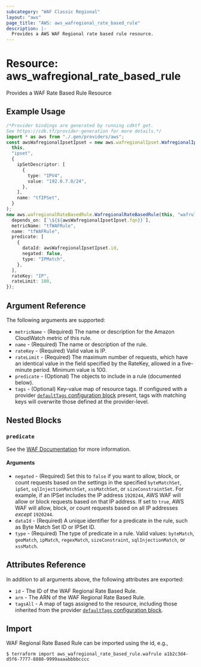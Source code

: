 ```yaml
---
subcategory: "WAF Classic Regional"
layout: "aws"
page_title: "AWS: aws_wafregional_rate_based_rule"
description: |-
  Provides a AWS WAF Regional rate based rule resource.
---
```


# Resource: aws\_wafregional\_rate\_based\_rule

Provides a WAF Rate Based Rule Resource

## Example Usage

```typescript
/*Provider bindings are generated by running cdktf get.
See https://cdk.tf/provider-generation for more details.*/
import * as aws from "./.gen/providers/aws";
const awsWafregionalIpsetIpset = new aws.wafregionalIpset.WafregionalIpset(
  this,
  "ipset",
  {
    ipSetDescriptor: [
      {
        type: "IPV4",
        value: "192.0.7.0/24",
      },
    ],
    name: "tfIPSet",
  }
);
new aws.wafregionalRateBasedRule.WafregionalRateBasedRule(this, "wafrule", {
  depends_on: [`\${${awsWafregionalIpsetIpset.fqn}}`],
  metricName: "tfWAFRule",
  name: "tfWAFRule",
  predicate: [
    {
      dataId: awsWafregionalIpsetIpset.id,
      negated: false,
      type: "IPMatch",
    },
  ],
  rateKey: "IP",
  rateLimit: 100,
});

```

## Argument Reference

The following arguments are supported:

* `metricName` - (Required) The name or description for the Amazon CloudWatch metric of this rule.
* `name` - (Required) The name or description of the rule.
* `rateKey` - (Required) Valid value is IP.
* `rateLimit` - (Required) The maximum number of requests, which have an identical value in the field specified by the RateKey, allowed in a five-minute period. Minimum value is 100.
* `predicate` - (Optional) The objects to include in a rule (documented below).
* `tags` - (Optional) Key-value map of resource tags. If configured with a provider [`defaultTags` configuration block](https://registry.terraform.io/providers/hashicorp/aws/latest/docs#default_tags-configuration-block) present, tags with matching keys will overwrite those defined at the provider-level.

## Nested Blocks

### `predicate`

See the [WAF Documentation](https://docs.aws.amazon.com/waf/latest/APIReference/API_Predicate.html) for more information.

#### Arguments

* `negated` - (Required) Set this to `false` if you want to allow, block, or count requests
  based on the settings in the specified `byteMatchSet`, `ipSet`, `sqlInjectionMatchSet`, `xssMatchSet`, or `sizeConstraintSet`.
  For example, if an IPSet includes the IP address `1920244`, AWS WAF will allow or block requests based on that IP address.
  If set to `true`, AWS WAF will allow, block, or count requests based on all IP addresses *except* `1920244`.
* `dataId` - (Required) A unique identifier for a predicate in the rule, such as Byte Match Set ID or IPSet ID.
* `type` - (Required) The type of predicate in a rule. Valid values: `byteMatch`, `geoMatch`, `ipMatch`, `regexMatch`, `sizeConstraint`, `sqlInjectionMatch`, or `xssMatch`.

## Attributes Reference

In addition to all arguments above, the following attributes are exported:

* `id` - The ID of the WAF Regional Rate Based Rule.
* `arn` - The ARN of the WAF Regional Rate Based Rule.
* `tagsAll` - A map of tags assigned to the resource, including those inherited from the provider [`defaultTags` configuration block](https://registry.terraform.io/providers/hashicorp/aws/latest/docs#default_tags-configuration-block).

## Import

WAF Regional Rate Based Rule can be imported using the id, e.g.,

```console
$ terraform import aws_wafregional_rate_based_rule.wafrule a1b2c3d4-d5f6-7777-8888-9999aaaabbbbcccc
```
